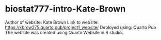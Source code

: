 # biostat777-intro-Kate-Brown

Author of website: Kate Brown 
Link to website: https://kbrow275.quarto.pub/project1_website/
Deployed using: Quarto Pub
The website was created using Quarto Website in R studio. 